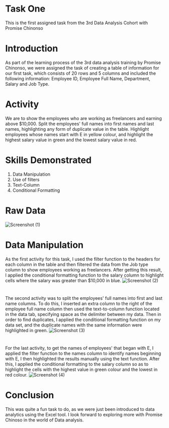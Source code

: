 # Task One
This is the first assigned task from the 3rd Data Analysis Cohort with Promise Chinonso

# Introduction
As part of the learning process of the 3rd data analysis training by Promise Chinonso, we were assigned the task of creating a table of information for our first task, which consists of 20 rows and 5 columns and included the following information: Employee ID, Employee Full Name, Department, Salary and Job Type.

# Activity
We are to show the employees who are working as freelancers and earning above $10,000.
Split the employees' full names into first names and last names, highlighting any form of duplicate value in the table.
Highlight employees whose names start with E in yellow colour, and highlight the highest salary value in green and the lowest salary value in red.

# Skills Demonstrated
1. Data Manipulation
2. Use of filters
3. Text-Column
4. Conditional Formatting

# Raw Data
![Screenshot (1)](https://github.com/Yomeh/Data-Analysis-Cohort-3_Task1/assets/140501792/7152a7f4-458e-4541-9edb-42304624ae1a)

# Data Manipulation
As the first activity for this task, I used the filter function to the headers for each column in the table and then filtered the data from the Job type column to show employees working as freelancers. After getting this result, I applied the conditional formatting function to the salary column to highlight cells where the salary was greater than $10,000 in blue.
![Screenshot (2)](https://github.com/Yomeh/Data-Analysis-Cohort-3_Task1/assets/140501792/c24a6678-5038-4aa4-a3d4-7c30fbab0fcc)
#
The second activity was to split the employees' full names into first and last name columns. To do this, I inserted an extra column to the right of the employee full name column then used the text-to-column function located in the data tab, specifying space as the delimiter between my data. Then in order to find duplicates, I applied the conditional formatting function on my data set, and the duplicate names with the same information were highlighted in green.
![Screenshot (3)](https://github.com/Yomeh/Data-Analysis-Cohort-3_Task1/assets/140501792/c8a92008-9c30-490b-90d3-861d20ba5da8)
#
For the last activity, to get the names of employees' that began with E, I applied the filter function to the names column to identify names beginning with E, I then highlighted the results manually using the text function. After this, I applied the conditional formatting to the salary column so as to highlight the cells with the highest value in green colour and the lowest in red colour.
![Screenshot (4)](https://github.com/Yomeh/Data-Analysis-Cohort-3_Task1/assets/140501792/620fbc76-17a5-4f27-be66-9416d59cbcd3)

# Conclusion
This was quite a fun task to do, as we were just been introduced to data analytics using the Excel tool. I look forward to exploring more with Promise Chinoso in the world of Data analysis.
